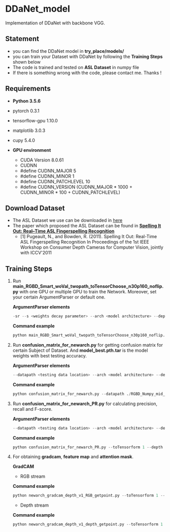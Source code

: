 # DDaNet_model
  Implementation of DDaNet with backbone VGG.
  
## Statement
  * you can find the DDaNet model in **try_place/models/**
  * you can train your Dataset with DDaNet by following the **Training Steps** shown below
  * The code is trained and tested on **ASL Dataset** in numpy file
  * If there is something wrong with the code, please contact me. Thanks !
  
## Requirements
  * **Python 3.5.6**
  * pytorch 0.3.1
  * tensorflow-gpu 1.10.0
  * matplotlib 3.0.3
  * cupy 5.4.0
  
  * **GPU environment**
    * CUDA Version 8.0.61
    * CUDNN 
    * #define CUDNN_MAJOR      5
    * #define CUDNN_MINOR      1
    * #define CUDNN_PATCHLEVEL 10
    * #define CUDNN_VERSION    (CUDNN_MAJOR * 1000 + CUDNN_MINOR * 100 + CUDNN_PATCHLEVEL)
    
## Download Dataset
  * The ASL Dataset we use can be downloaded in [here](https://drive.google.com/drive/folders/1NILKG6uPw0bDJ8y6ajXWfp9HhlaToLac?usp=sharing)
  * The paper which proposed the ASL Dataset can be found in  [**Spelling It Out: Real–Time ASL Fingerspelling Recognition**](https://empslocal.ex.ac.uk/people/staff/np331/publications/PugeaultBowden2011b.pdf) 
    * [1] Pugeault, N., and Bowden, R. (2011). Spelling It Out: Real-Time ASL Fingerspelling Recognition In Proceedings of the 1st IEEE Workshop on Consumer Depth Cameras for Computer Vision, jointly with ICCV'2011
    
## Training Steps
  1. Run **main_RGBD_Smart_woVal_twopath_toTensorChoose_n30p160_noflip.py** with one GPU or multiple GPU to train the Network. Moreover, set your certain ArgumentParser or default one.
  
      **ArgumentParser elements**
      ```python
      -sr --s <weights decay parameter> --arch <model architecture> --depth <model depth> --subject <training/testing subject in training/testing stage> --save       <path   to save the model weighting> --toTensorform <data transform: 1 means -1~1> --epochs <training epochs>
      ```

      **Command example**
      ```python
      python main_RGBD_Smart_woVal_twopath_toTensorChoose_n30p160_noflip.py -sr --s 0.0001 --arch vgg_cbam_depth_gap --depth 15 --subject SubjectA --save     ./use_now/n30p160_noflip/depth_map/toTensor0.5/first --toTensorform 1 --epochs 60
        ```


  2. Run **confusion_matrix_for_newarch.py** for getting confusion matrix for certain Subject of Dataset. And **model_best.pth.tar** is the model weights with best testing accuracy.
  
      **ArgumentParser elements**
      ```python
      --datapath <testing data location> --arch <model architecture> --depth <model depth> --subject <testing subject> --toTensorform <data_transform : 1 means     -1~1> --normalization <confusion matrix value normalization or not> --model <testing model path>
        ```

      **Command example**
      ```python
      python confusion_matrix_for_newarch.py --datapath ./RGBD_Numpy_mid_n30p160_noflip --arch vgg_cbam_depth_gap --depth 15 --subject SubjectA --toTensorform 1 --normalization 0 --model ./use_now/n30p160_noflip/depth_map/toTensor0.5/first/SubjectA_93.03/model_best.pth.tar
      ```


  3. Run **confusion_matrix_for_newarch_PR.py** for calculating precision, recall and F-score.
  
      **ArgumentParser elements**
      ```python
      --datapath <testing data location> --arch <model architecture> --depth <model depth> --subject <testing subject> --toTensorform <data_transform : 1 means -1~1> --normalization <confusion matrix value normalization or not> --model <testing model path>
      ```

      **Command example**
      ```python
      python confusion_matrix_for_newarch_PR.py --toTensorform 1 --depth 15 --arch vgg_cbam_depth_gap --datapath ./RGBD_Numpy_mid_n30p160_noflip --model ./use_now/n30p160_noflip/depth_map/toTensor0.5/first/SubjectC_96.47/model_best.pth.tar --subject SubjectC --normalization 1
      ```


  4. For obtaining **gradcam**, **feature map** and **attention mask**.
  
      **GradCAM**
       * RGB stream

      **Command example**
      ```python
      python newarch_gradcam_depth_v1_RGB_getpoint.py --toTensorform 1 --depth 15 --arch vgg_cbam_depth_gap --datapath ./RGBD_Numpy_mid_n30p160_noflip --model ./use_now/n30p160_noflip/depth_map/toTensor0.5/first/SubjectE_92.75/model_best.pth.tar --subject SubjectE --save test3/DSA_v1/thirdbottleneck/RGB
      ```
      * Depth stream

      **Command example**
        ```python
      python newarch_gradcam_depth_v1_depth_getpoint.py --toTensorform 1 --depth 15 --arch vgg_cbam_depth_gap --datapath ./RGBD_Numpy_mid_n30p160_noflip --model ./use_now/n30p160_noflip/depth_map/toTensor0.5/first/SubjectE_92.75/model_best.pth.tar --subject SubjectE --save test4/DSA_v1/thirdbottleneck/depth
      ```

  

  
